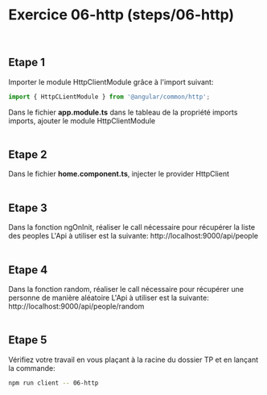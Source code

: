 # Exercice 06-http (steps/06-http)

<br>

## Etape 1

Importer le module HttpClientModule grâce à l'import suivant:

```javascript
import { HttpCLientModule } from '@angular/common/http';
```

Dans le fichier **app.module.ts** dans le tableau de la propriété imports imports, ajouter le module HttpClientModule
<br><br>

## Etape 2

Dans le fichier **home.component.ts**, injecter le provider HttpClient
<br><br>

## Etape 3

Dans la fonction ngOnInit, réaliser le call nécessaire pour récupérer la liste des peoples
L'Api à utiliser est la suivante: http://localhost:9000/api/people
<br><br>

## Etape 4

Dans la fonction random, réaliser le call nécessaire pour récupérer une personne de manière aléatoire
L'Api à utiliser est la suivante: http://localhost:9000/api/people/random
<br><br>

## Etape 5

Vérifiez votre travail en vous plaçant à la racine du dossier TP et en lançant la commande:

```bash
npm run client -- 06-http
```
